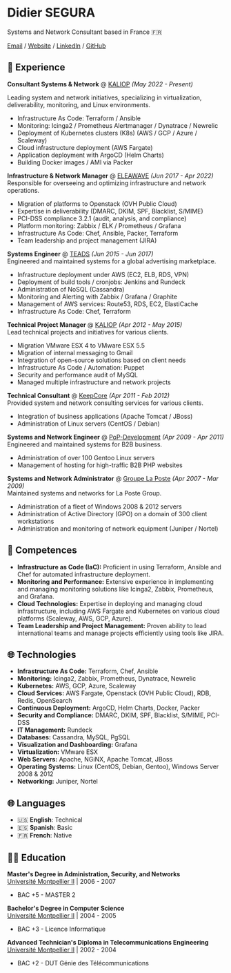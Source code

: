 # Didier SEGURA

Systems and Network Consultant based in France 🇫🇷 <br>

[Email](mailto:hello@didier-segura.fr) / [Website](https://www.didier-segura.fr/) / [LinkedIn](https://www.linkedin.com/in/didiersegura/) / [GitHub](https://github.com/didier-segura/)

## 💼 Experience

**Consultant Systems & Network** @ [KALIOP](https://www.kaliop.com/) _(May 2022 - Present)_ <br>

Leading system and network initiatives, specializing in virtualization, deliverability, monitoring, and Linux environments.
  - Infrastructure As Code: Terraform / Ansible
  - Monitoring: Icinga2 / Prometheus Alertmanager / Dynatrace / Newrelic
  - Deployment of Kubernetes clusters (K8s) (AWS / GCP / Azure / Scaleway)
  - Cloud infrastructure deployment (AWS Fargate)
  - Application deployment with ArgoCD (Helm Charts)
  - Building Docker images / AMI via Packer

**Infrastructure & Network Manager** @ [ELEAWAVE](https://www.eleawave.com/) _(Jun 2017 - Apr 2022)_ <br>
Responsible for overseeing and optimizing infrastructure and network operations.
  - Migration of platforms to Openstack (OVH Public Cloud)
  - Expertise in deliverability (DMARC, DKIM, SPF, Blacklist, S/MIME)
  - PCI-DSS compliance 3.2.1 (audit, analysis, and compliance)
  - Platform monitoring: Zabbix / ELK / Prometheus / Grafana
  - Infrastructure As Code: Chef, Ansible, Packer, Terraform
  - Team leadership and project management (JIRA)

**Systems Engineer** @ [TEADS](https://www.teads.com/) _(Jun 2015 - Jun 2017)_ <br>
Engineered and maintained systems for a global advertising marketplace.
  - Infrastructure deployment under AWS (EC2, ELB, RDS, VPN)
  - Deployment of build tools / cronjobs: Jenkins and Rundeck
  - Administration of NoSQL (Cassandra)
  - Monitoring and Alerting with Zabbix / Grafana / Graphite
  - Management of AWS services: Route53, RDS, EC2, ElastiCache
  - Infrastructure As Code: Chef, Terraform

**Technical Project Manager** @ [KALIOP](https://www.kaliop.com/) _(Apr 2012 - May 2015)_ <br>
Lead technical projects and initiatives for various clients.
  - Migration VMware ESX 4 to VMware ESX 5.5
  - Migration of internal messaging to Gmail
  - Integration of open-source solutions based on client needs
  - Infrastructure As Code / Automation: Puppet
  - Security and performance audit of MySQL
  - Managed multiple infrastructure and network projects

**Technical Consultant** @ [KeepCore](https://www.keepcore.com/) _(Apr 2011 - Feb 2012)_ <br>
Provided system and network consulting services for various clients.
  - Integration of business applications (Apache Tomcat / JBoss)
  - Administration of Linux servers (CentOS / Debian)

**Systems and Network Engineer** @ [PoP-Development](https://www.pop-development.fr) _(Apr 2009 - Apr 2011)_ <br>
Engineered and maintained systems for B2B business.
  - Administration of over 100 Gentoo Linux servers
  - Management of hosting for high-traffic B2B PHP websites

**Systems and Network Administrator** @ [Groupe La Poste](https://www.lapostegroupe.com) _(Apr 2007 - Mar 2009)_ <br>
Maintained systems and networks for La Poste Group.
  - Administration of a fleet of Windows 2008 & 2012 servers
  - Administration of Active Directory (GPO) on a domain of 300 client workstations
  - Administration and monitoring of network equipment (Juniper / Nortel)


## 🚀 Competences

- **Infrastructure as Code (IaC):** Proficient in using Terraform, Ansible and Chef for automated infrastructure deployment.
- **Monitoring and Performance:** Extensive experience in implementing and managing monitoring solutions like Icinga2, Zabbix, Prometheus, and Grafana.
- **Cloud Technologies:** Expertise in deploying and managing cloud infrastructure, including AWS Fargate and Kubernetes on various cloud platforms (Scaleway, AWS, GCP, Azure).
- **Team Leadership and Project Management:** Proven ability to lead international teams and manage projects efficiently using tools like JIRA.

## 🌐 Technologies

- **Infrastructure As Code:** Terraform, Chef, Ansible
- **Monitoring:** Icinga2, Zabbix, Prometheus, Dynatrace, Newrelic
- **Kubernetes:** AWS, GCP, Azure, Scaleway
- **Cloud Services:** AWS Fargate, Openstack (OVH Public Cloud), RDB, Redis, OpenSearch
- **Continuous Deployment:** ArgoCD, Helm Charts, Docker, Packer
- **Security and Compliance:** DMARC, DKIM, SPF, Blacklist, S/MIME, PCI-DSS
- **IT Management:** Rundeck
- **Databases:** Cassandra, MySQL, PgSQL
- **Visualization and Dashboarding:** Grafana
- **Virtualization:** VMware ESX
- **Web Servers:** Apache, NGiNX, Apache Tomcat, JBoss
- **Operating Systems:** Linux (CentOS, Debian, Gentoo), Windows Server 2008 & 2012
- **Networking:** Juniper, Nortel

## 🌐 Languages

- 🇺🇸 **English**: Technical <br>
- 🇪🇸 **Spanish**: Basic <br>
- 🇫🇷 **French**: Native

## 👨‍🎓 Education

**Master's Degree in Administration, Security, and Networks**<br>
[Université Montpellier II](https://www.umontpellier.fr/en/) | 2006 - 2007
  - BAC +5 - MASTER 2

**Bachelor's Degree in Computer Science**<br>
[Université Montpellier II](https://www.umontpellier.fr/en/) | 2004 - 2005
  - BAC +3 - Licence Informatique

**Advanced Technician's Diploma in Telecommunications Engineering**<br>
[Université Montpellier II](https://www.umontpellier.fr/en/) | 2002 - 2004
  - BAC +2 - DUT Génie des Télécommunications
